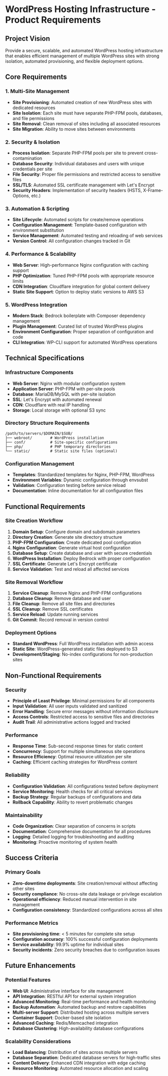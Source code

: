 # WordPress Hosting Infrastructure - Product Requirements

## Project Vision
Provide a secure, scalable, and automated WordPress hosting infrastructure that enables efficient management of multiple WordPress sites with strong isolation, automated provisioning, and flexible deployment options.

## Core Requirements

### 1. Multi-Site Management
- **Site Provisioning**: Automated creation of new WordPress sites with dedicated resources
- **Site Isolation**: Each site must have separate PHP-FPM pools, databases, and file permissions
- **Site Removal**: Clean removal of sites including all associated resources
- **Site Migration**: Ability to move sites between environments

### 2. Security & Isolation
- **Process Isolation**: Separate PHP-FPM pools per site to prevent cross-contamination
- **Database Security**: Individual databases and users with unique credentials per site
- **File Security**: Proper file permissions and restricted access to sensitive files
- **SSL/TLS**: Automated SSL certificate management with Let's Encrypt
- **Security Headers**: Implementation of security headers (HSTS, X-Frame-Options, etc.)

### 3. Automation & Scripting
- **Site Lifecycle**: Automated scripts for create/remove operations
- **Configuration Management**: Template-based configuration with environment substitution
- **Service Management**: Automated testing and reloading of web services
- **Version Control**: All configuration changes tracked in Git

### 4. Performance & Scalability
- **Web Server**: High-performance Nginx configuration with caching support
- **PHP Optimization**: Tuned PHP-FPM pools with appropriate resource limits
- **CDN Integration**: Cloudflare integration for global content delivery
- **Static Site Support**: Option to deploy static versions to AWS S3

### 5. WordPress Integration
- **Modern Stack**: Bedrock boilerplate with Composer dependency management
- **Plugin Management**: Curated list of trusted WordPress plugins
- **Environment Configuration**: Proper separation of configuration and code
- **CLI Integration**: WP-CLI support for automated WordPress operations

## Technical Specifications

### Infrastructure Components
- **Web Server**: Nginx with modular configuration system
- **Application Server**: PHP-FPM with per-site pools
- **Database**: MariaDB/MySQL with per-site isolation
- **SSL**: Let's Encrypt with automated renewal
- **CDN**: Cloudflare with real IP handling
- **Storage**: Local storage with optional S3 sync

### Directory Structure Requirements
```
/path/to/servers/$DOMAIN/$SUB/
├── webroot/        # WordPress installation
├── conf/           # Site-specific configurations
├── php/            # PHP temporary directories
└── static/         # Static site files (optional)
```

### Configuration Management
- **Templates**: Standardized templates for Nginx, PHP-FPM, WordPress
- **Environment Variables**: Dynamic configuration through envsubst
- **Validation**: Configuration testing before service reload
- **Documentation**: Inline documentation for all configuration files

## Functional Requirements

### Site Creation Workflow
1. **Domain Setup**: Configure domain and subdomain parameters
2. **Directory Creation**: Generate site directory structure
3. **PHP-FPM Configuration**: Create dedicated pool configuration
4. **Nginx Configuration**: Generate virtual host configuration
5. **Database Setup**: Create database and user with secure credentials
6. **WordPress Installation**: Deploy Bedrock with proper configuration
7. **SSL Certificate**: Generate Let's Encrypt certificate
8. **Service Validation**: Test and reload all affected services

### Site Removal Workflow
1. **Service Cleanup**: Remove Nginx and PHP-FPM configurations
2. **Database Cleanup**: Remove database and user
3. **File Cleanup**: Remove all site files and directories
4. **SSL Cleanup**: Remove SSL certificates
5. **Service Reload**: Update running services
6. **Git Commit**: Record removal in version control

### Deployment Options
- **Standard WordPress**: Full WordPress installation with admin access
- **Static Site**: WordPress-generated static files deployed to S3
- **Development/Staging**: No-index configurations for non-production sites

## Non-Functional Requirements

### Security
- **Principle of Least Privilege**: Minimal permissions for all components
- **Input Validation**: All user inputs validated and sanitized
- **Error Handling**: Secure error messages without information disclosure
- **Access Controls**: Restricted access to sensitive files and directories
- **Audit Trail**: All administrative actions logged and tracked

### Performance
- **Response Time**: Sub-second response times for static content
- **Concurrency**: Support for multiple simultaneous site operations
- **Resource Efficiency**: Optimal resource utilization per site
- **Caching**: Efficient caching strategies for WordPress content

### Reliability
- **Configuration Validation**: All configurations tested before deployment
- **Service Monitoring**: Health checks for all critical services
- **Backup Strategy**: Regular backups of configurations and data
- **Rollback Capability**: Ability to revert problematic changes

### Maintainability
- **Code Organization**: Clear separation of concerns in scripts
- **Documentation**: Comprehensive documentation for all procedures
- **Logging**: Detailed logging for troubleshooting and auditing
- **Monitoring**: Proactive monitoring of system health

## Success Criteria

### Primary Goals
- **Zero-downtime deployments**: Site creation/removal without affecting other sites
- **Security compliance**: No cross-site data leakage or privilege escalation
- **Operational efficiency**: Reduced manual intervention in site management
- **Configuration consistency**: Standardized configurations across all sites

### Performance Metrics
- **Site provisioning time**: < 5 minutes for complete site setup
- **Configuration accuracy**: 100% successful configuration deployments
- **Service availability**: 99.9% uptime for individual sites
- **Security incidents**: Zero security breaches due to configuration issues

## Future Enhancements

### Potential Features
- **Web UI**: Administrative interface for site management
- **API Integration**: RESTful API for external system integration
- **Advanced Monitoring**: Real-time performance and health monitoring
- **Backup Automation**: Automated backup and restore capabilities
- **Multi-server Support**: Distributed hosting across multiple servers
- **Container Support**: Docker-based site isolation
- **Advanced Caching**: Redis/Memcached integration
- **Database Clustering**: High-availability database configurations

### Scalability Considerations
- **Load Balancing**: Distribution of sites across multiple servers
- **Database Separation**: Dedicated database servers for high-traffic sites
- **Content Delivery**: Enhanced CDN integration with edge caching
- **Resource Monitoring**: Automated resource allocation and scaling